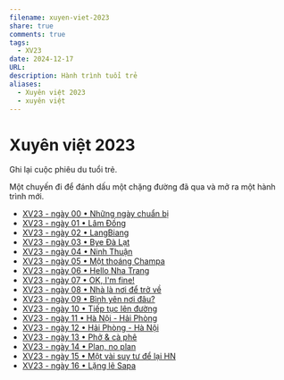 ```yaml
---
filename: xuyen-viet-2023
share: true
comments: true
tags:
  - XV23
date: 2024-12-17
URL: 
description: Hành trình tuổi trẻ
aliases:
  - Xuyên việt 2023
  - xuyên việt
---
```

# Xuyên việt 2023  
  
Ghi lại cuộc phiêu du tuổi trẻ.  
  
Một chuyến đi để đánh dấu một chặng đường đã qua và mở ra một hành trình mới.  
  
- [XV23 - ngày 00 • Những ngày chuẩn bị](./xv23-ngay-00.md)  
- [XV23 - ngày 01 • Lâm Đồng](./xv23-ngay-01.md)  
- [XV23 - ngày 02 • LangBiang](./xv23-ngay-02.md)  
- [XV23 - ngày 03 • Bye Đà Lạt](./xv23-ngay-03.md)  
- [XV23 - ngày 04 • Ninh Thuận](./xv23-ngay-04.md)  
- [XV23 - ngày 05 • Một thoáng Champa](./xv23-ngay-05.md)  
- [XV23 - ngày 06 • Hello Nha Trang](./xv23-ngay-06.md)  
- [XV23 - ngày 07 • OK, I'm fine!](./xv23-ngay-07.md)  
- [XV23 - ngày 08 • Nhà là nơi để trở về](./xv23-ngay-08.md)  
- [XV23 - ngày 09 • Bình yên nơi đâu?](./xv23-ngay-09.md)  
- [XV23 - ngày 10 • Tiếp tục lên đường](./xv23-ngay-10.md)  
- [XV23 - ngày 11 • Hà Nội - Hải Phòng](./xv23-ngay-11.md)  
- [XV23 - ngày 12 • Hải Phòng - Hà Nội](./xv23-ngay-12.md)  
- [XV23 - ngày 13 • Phở & cà phê](./xv23-ngay-13.md)  
- [XV23 - ngày 14 • Plan, no plan](./xv23-ngay-14.md)  
- [XV23 - ngày 15 • Một vài suy tư để lại HN](./xv23-ngay-15.md)  
- [XV23 - ngày 16 • Lặng lẽ Sapa](./xv23-ngay-16.md)  
  

